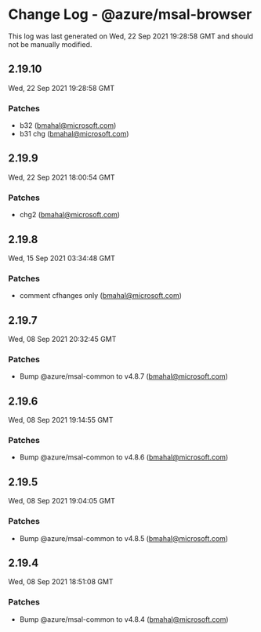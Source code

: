 # Change Log - @azure/msal-browser

This log was last generated on Wed, 22 Sep 2021 19:28:58 GMT and should not be manually modified.

<!-- Start content -->

## 2.19.10

Wed, 22 Sep 2021 19:28:58 GMT

### Patches

- b32 (bmahal@microsoft.com)
- b31 chg (bmahal@microsoft.com)

## 2.19.9

Wed, 22 Sep 2021 18:00:54 GMT

### Patches

- chg2   (bmahal@microsoft.com)

## 2.19.8

Wed, 15 Sep 2021 03:34:48 GMT

### Patches

- comment cfhanges only  (bmahal@microsoft.com)

## 2.19.7

Wed, 08 Sep 2021 20:32:45 GMT

### Patches

- Bump @azure/msal-common to v4.8.7 (bmahal@microsoft.com)

## 2.19.6

Wed, 08 Sep 2021 19:14:55 GMT

### Patches

- Bump @azure/msal-common to v4.8.6 (bmahal@microsoft.com)

## 2.19.5

Wed, 08 Sep 2021 19:04:05 GMT

### Patches

- Bump @azure/msal-common to v4.8.5 (bmahal@microsoft.com)

## 2.19.4

Wed, 08 Sep 2021 18:51:08 GMT

### Patches

- Bump @azure/msal-common to v4.8.4 (bmahal@microsoft.com)
